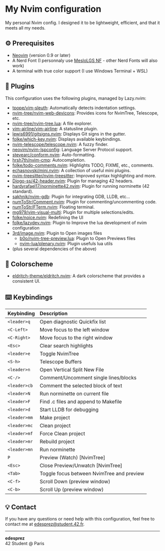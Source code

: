 # My Nvim configuration

My personal Nvim config. I designed it to be lightweight, efficient, and that it meets all my needs.

## ⚙️ Prerequisites

*   [Neovim](https://neovim.io/) (version 0.9 or later)
*   A Nerd Font (I personnaly use [MesloLGS NF](https://github.com/romuloogc/meslo-lgs-nerd-font) - other Nerd Fonts will also work)
*   A terminal with true color support (I use Windows Terminal + WSL)

## 🔌 Plugins

This configuration uses the following plugins, managed by Lazy.nvim:

*   [tpope/vim-sleuth](https://github.com/tpope/vim-sleuth): Automatically detects indentation settings.
*   [nvim-tree/nvim-web-devicons](https://github.com/nvim-tree/nvim-web-devicons): Provides icons for NvimTree, Telescope, etc.
*   [nvim-tree/nvim-tree.lua](https://github.com/nvim-tree/nvim-tree.lua): A file explorer.
*   [vim-airline/vim-airline](https://github.com/vim-airline/vim-airline): A statusline plugin.
*   [lewis6991/gitsigns.nvim](https://github.com/lewis6991/gitsigns.nvim): Displays Git signs in the gutter.
*   [folke/which-key.nvim](https://github.com/folke/which-key.nvim): Displays available keybindings.
*   [nvim-telescope/telescope.nvim](https://github.com/nvim-telescope/telescope.nvim): A fuzzy finder.
*   [neovim/nvim-lspconfig](https://github.com/neovim/nvim-lspconfig): Language Server Protocol support.
*   [stevearc/conform.nvim](https://github.com/stevearc/conform.nvim): Auto-formatting.
*   [hrsh7th/nvim-cmp](https://github.com/hrsh7th/nvim-cmp): Autocompletion.
*   [folke/todo-comments.nvim](https://github.com/folke/todo-comments.nvim): Highlights TODO, FIXME, etc., comments.
*   [echasnovski/mini.nvim](https://github.com/echasnovski/mini.nvim): A collection of useful mini plugins.
*   [nvim-treesitter/nvim-treesitter](https://github.com/nvim-treesitter/nvim-treesitter): Improved syntax highlighting and more.
*   [Diogo-ss/42-header.nvim](https://github.com/Diogo-ss/42-header.nvim): Plugin for managing 42 headers.
*   [hardyrafael17/norminette42.nvim](https://github.com/hardyrafael17/norminette42.nvim): Plugin for running norminette (42 standard).
*   [sakhnik/nvim-gdb](https://github.com/sakhnik/nvim-gdb): Plugin for integrating GDB, LLDB, etc...
*   [numToStr/Comment.nvim](https://github.com/numToStr/Comment.nvim): Plugin for commenting/uncommenting code.
*   [numToStr/FTerm.nvim](https://github.com/numToStr/FTerm.nvim): Floating terminal.
*   [mg979/vim-visual-multi](https://github.com/mg979/vim-visual-multi): Plugin for multiple selections/edits.
*   [folke/noice.nvim](https://github.com/folke/noice.nvim): Redefining the UI
*   [folke/lazydev.nvim](https://github.com/folke/lazydev.nvim): Plugin to Improve the lua development of nvim configuration
*   [3rd/image.nvim](https://github.com/3rd/image.nvim): Plugin to Open images files
	*   [b0o/nvim-tree-preview.lua](https://github.com/b0o/nvim-tree-preview.lua): Plugin to Open Previews files
	*   [nvim-lua/plenary.nvim](https://github.com/nvim-lua/plenary.nvim): Plugin usefuls lua utils
*   (plus several dependencies of the above)

## 🎨 Colorscheme

*   [eldritch-theme/eldritch.nvim](https://github.com/Eldritch-theme/eldritch.nvim): A dark colorscheme that provides a consistent UI.

## ⌨️ Keybindings

| Keybinding   | Description                                                   |
| :----------- | :------------------------------------------------------------ |
| `<leader>q`  | Open diagnostic Quickfix list                                 |
| `<C-Left>`   | Move focus to the left window                                 |
| `<C-Right>`  | Move focus to the right window                                |
| `<Esc>`      | Clear search highlights                                         |
| `<leader>e`  | Toggle NvimTree                                               |
| `<S-h>`      | Telescope Buffers                                             |
| `<leader>n`  | Open Vertical Split New File                                    |
| `<C-/>`       | Comment/Uncomment single lines/blocks                           |
| `<leader>cb` | Comment the selected block of text                              |
| `<leader>N`  | Run norminette on current file                                |
| `<leader>F`  | Find .c files and append to Makefile                          |
| `<leader>d`  | Start LLDB for debugging                                      |
| `<leader>mm` | Make project                                                  |
| `<leader>mc` | Clean project                                                 |
| `<leader>mf` | Force Clean project                                             |
| `<leader>mr` | Rebuild project                                               |
| `<leader>mn` | Run norminette                                                |
| `P`          | Preview (Watch) [NvimTree]                                      |
| `<Esc>`      | Close Preview/Unwatch [NvimTree]                                  |
| `<Tab>`      | Toggle focus between NvimTree and preview                       |
| `<C-f>`      | Scroll Down (preview window)                                    |
| `<C-b>`      | Scroll Up (preview window)                                      |

## 💡 Contact

If you have any questions or need help with this configuration, feel free to contact me at <edesprez@student.42.fr>.

---

**edesprez**  
42 Student @ Paris
